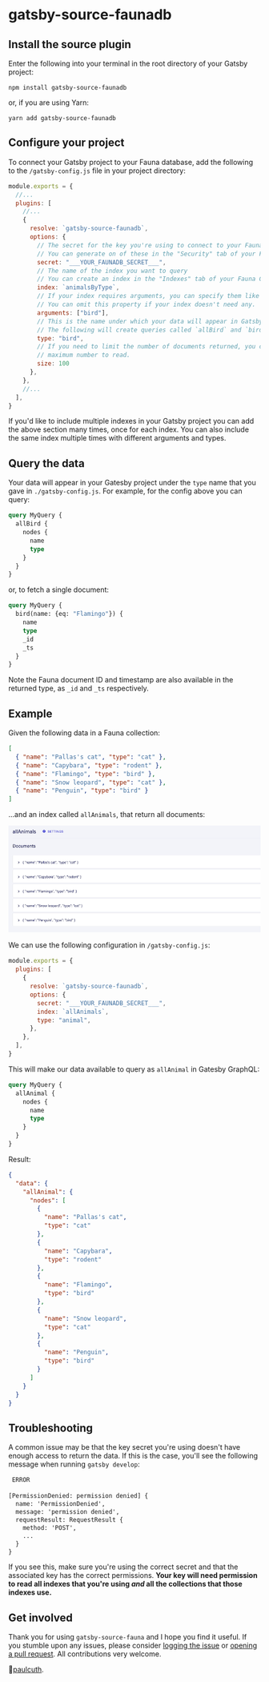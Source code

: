 # gatsby-source-faunadb

## Install the source plugin

Enter the following into your terminal in the root directory of your Gatsby project:
```
npm install gatsby-source-faunadb
```

or, if you are using Yarn:
```
yarn add gatsby-source-faunadb
```

## Configure your project
To connect your Gatsby project to your Fauna database, add the following to the `/gatsby-config.js` file in your project directory:
```js
module.exports = {
  //...
  plugins: [
    //...
    {
      resolve: `gatsby-source-faunadb`,
      options: {
        // The secret for the key you're using to connect to your Fauna database.
        // You can generate on of these in the "Security" tab of your Fauna Console.
        secret: "___YOUR_FAUNADB_SECRET___",
        // The name of the index you want to query
        // You can create an index in the "Indexes" tab of your Fauna Console.
        index: `animalsByType`,
        // If your index requires arguments, you can specify them like this.
        // You can omit this property if your index doesn't need any.
        arguments: ["bird"],
        // This is the name under which your data will appear in Gatsby GraphQL queries
        // The following will create queries called `allBird` and `bird`.
        type: "bird",
        // If you need to limit the number of documents returned, you can specify a 
        // maximum number to read.
        size: 100
      },
    },
    //...
  ],
}
```
If you'd like to include multiple indexes in your Gatsby project you can add the above section many times, once for each index.
You can also include the same index multiple times with different arguments and types.

## Query the data
Your data will appear in your Gatesby project under the `type` name that you gave in `./gatsby-config.js`.
For example, for the config above you can query:

```graphql
query MyQuery {
  allBird {
    nodes {
      name
      type
    }
  }
}
```

or, to fetch a single document:
```graphql
query MyQuery {
  bird(name: {eq: "Flamingo"}) {
    name
    type
    _id
    _ts
  }
}
```
Note the Fauna document ID and timestamp are also available in the returned type, as `_id` and `_ts` respectively.


## Example
Given the following data in a Fauna collection: 
```json
[
  { "name": "Pallas's cat", "type": "cat" },
  { "name": "Capybara", "type": "rodent" },
  { "name": "Flamingo", "type": "bird" },
  { "name": "Snow leopard", "type": "cat" },
  { "name": "Penguin", "type": "bird" }
]
```

...and an index called `allAnimals`, that return all documents:

![Screenshot of index and results in the Fauna Console](./example-data.png)

We can use the following configuration in `/gatsby-config.js`:
```js
module.exports = {
  plugins: [
    {
      resolve: `gatsby-source-faunadb`,
      options: {
        secret: "___YOUR_FAUNADB_SECRET___",
        index: `allAnimals`,
        type: "animal",
      },
    },
  ],
}
```

This will make our data available to query as `allAnimal` in Gatesby GraphQL:
```graphql
query MyQuery {
  allAnimal {
    nodes {
      name
      type
    }
  }
}
```

Result:
```json
{
  "data": {
    "allAnimal": {
      "nodes": [
        {
          "name": "Pallas's cat",
          "type": "cat"
        },
        {
          "name": "Capybara",
          "type": "rodent"
        },
        {
          "name": "Flamingo",
          "type": "bird"
        },
        {
          "name": "Snow leopard",
          "type": "cat"
        },
        {
          "name": "Penguin",
          "type": "bird"
        }
      ]
    }
  }
}
```


## Troubleshooting

A common issue may be that the key secret you're using doesn't have enough access to return the data. If this is the case, you'll see the following message when running `gatsby develop`:

```
 ERROR 

[PermissionDenied: permission denied] {
  name: 'PermissionDenied',
  message: 'permission denied',
  requestResult: RequestResult {
    method: 'POST',
    ...
  }
}
```

If you see this, make sure you're using the correct secret and that the associated key has the correct permissions. **Your key will need permission to read all indexes that you're using _and_ all the collections that those indexes use.**


## Get involved

Thank you for using `gatsby-source-fauna` and I hope you find it useful. If you stumble upon any issues, please consider <a href="https://github.com/paulcuth/gatsby-source-faunadb/issues">logging the issue</a> or <a href="https://github.com/paulcuth/gatsby-source-faunadb/pulls">opening a pull request</a>. All contributions very welcome.

💛<a href="https://twitter.com/paulcuth">paulcuth</a>.